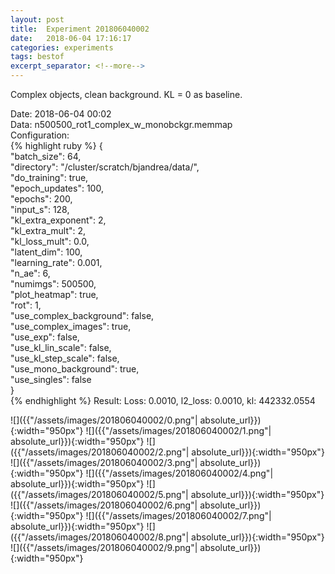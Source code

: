 ```yaml
---
layout: post
title:  Experiment 201806040002
date:   2018-06-04 17:16:17
categories: experiments
tags: bestof
excerpt_separator: <!--more-->
---
```

Complex objects, clean background. KL = 0 as baseline.  

 <!--more-->
Date: 2018-06-04 00:02  
Data: n500500_rot1_complex_w_monobckgr.memmap  
Configuration:   
{% highlight ruby %}
{  
    "batch_size": 64,   
    "directory": "/cluster/scratch/bjandrea/data/",   
    "do_training": true,   
    "epoch_updates": 100,   
    "epochs": 200,   
    "input_s": 128,   
    "kl_extra_exponent": 2,   
    "kl_extra_mult": 2,   
    "kl_loss_mult": 0.0,   
    "latent_dim": 100,   
    "learning_rate": 0.001,   
    "n_ae": 6,   
    "numimgs": 500500,   
    "plot_heatmap": true,   
    "rot": 1,   
    "use_complex_background": false,   
    "use_complex_images": true,   
    "use_exp": false,   
    "use_kl_lin_scale": false,   
    "use_kl_step_scale": false,   
    "use_mono_background": true,   
    "use_singles": false  
}  
{% endhighlight %}
Result: Loss: 0.0010, l2_loss: 0.0010, kl: 442332.0554  

![]({{"/assets/images/201806040002/0.png"| absolute_url}}){:width="950px"}
![]({{"/assets/images/201806040002/1.png"| absolute_url}}){:width="950px"}
![]({{"/assets/images/201806040002/2.png"| absolute_url}}){:width="950px"}
![]({{"/assets/images/201806040002/3.png"| absolute_url}}){:width="950px"}
![]({{"/assets/images/201806040002/4.png"| absolute_url}}){:width="950px"}
![]({{"/assets/images/201806040002/5.png"| absolute_url}}){:width="950px"}
![]({{"/assets/images/201806040002/6.png"| absolute_url}}){:width="950px"}
![]({{"/assets/images/201806040002/7.png"| absolute_url}}){:width="950px"}
![]({{"/assets/images/201806040002/8.png"| absolute_url}}){:width="950px"}
![]({{"/assets/images/201806040002/9.png"| absolute_url}}){:width="950px"}
